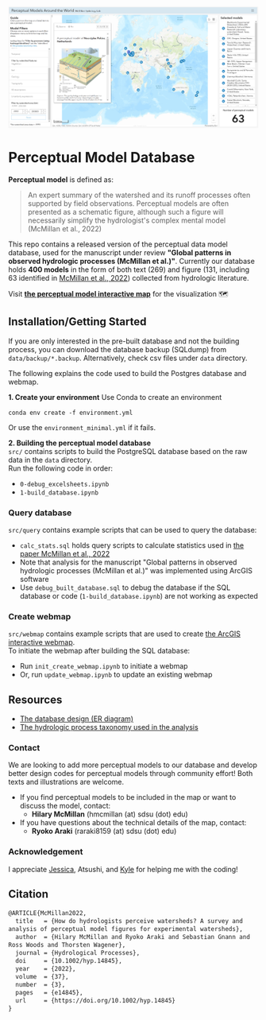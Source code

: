 [![Perceptual Model](https://github.com/RY4GIT/perceptual-model-arcgis-public/blob/main/readme/perceptual_model.PNG)](http://www.mcmillanhydrology.org/PerceptualModelDashboard.html)
# Perceptual Model Database
**Perceptual model** is defined as:
> An expert summary of the watershed and its runoff processes often supported by field observations. Perceptual models are often presented as a schematic figure, although such a figure will necessarily simplify the hydrologist's complex mental model (McMillan et al., 2022)

This repo contains a released version of the perceptual data model database, used for the manuscript under review **"Global patterns in observed hydrologic processes (McMillan et al.)"**. Currently our database holds **400 models** in the form of both text (269) and figure (131, including 63 identified in [McMillan et al., 2022](https://doi.org/10.1002/hyp.14845)) collected from hydrologic literature.

Visit **[the perceptual model interactive map](http://www.mcmillanhydrology.org/PerceptualModelDashboard.html)**  for the visualization :world_map:

## Installation/Getting Started
If you are only interested in the pre-built database and not the building process, you can download the database backup (SQLdump) from ```data/backup/*.backup```. Alternatively, check csv files under ```data``` directory.

The following explains the code used to build the Postgres database and webmap.

**1. Create your environment**
Use Conda to create an environment  
```
conda env create -f environment.yml
```
Or use the `environment_minimal.yml` if it fails.

**2. Building the perceptual model database**  
`src/` contains scripts to build the PostgreSQL database based on the raw data in the `data` directory.  
Run the following code in order:
- `0-debug_excelsheets.ipynb`
- `1-build_database.ipynb`

### Query database
`src/query` contains example scripts that can be used to query the database:
- `calc_stats.sql` holds query scripts to calculate statistics used in [the paper McMillan et al., 2022](https://doi.org/10.1002/hyp.14845)
 - Note that analysis for the manuscript "Global patterns in observed hydrologic processes (McMillan et al.)" was implemented using ArcGIS software
- Use `debug_built_database.sql` to debug the database if the SQL database or code (`1-build_database.ipynb`) are not working as expected

### Create webmap
`src/webmap` contains example scripts that are used to create [the ArcGIS interactive webmap](http://www.mcmillanhydrology.org/PerceptualModelDashboard.html).  
To initiate the webmap after building the SQL database:
- Run `init_create_webmap.ipynb` to initiate a webmap
- Or, run `update_webmap.ipynb` to update an existing webmap

## Resources
- [The database design (ER diagram)](https://dbdiagram.io/d/63f6895b296d97641d830705)
- [The hydrologic process taxonomy used in the analysis](http://mcmillanhydrology.org/ProcessTaxonomy/ProcessTaxonomyDiagram.html)

### Contact
We are looking to add more perceptual models to our database and develop better design codes for perceptual models through community effort! Both texts and illustrations are welcome.
- If you find perceptual models to be included in the map or want to discuss the model, contact:
    - **Hilary McMillan** (hmcmillan (at) sdsu (dot) edu)
- If you have questions about the technical details of the map, contact:
    - **Ryoko Araki** (raraki8159 (at) sdsu (dot) edu)

### Acknowledgement
I appreciate [Jessica](https://github.com/jlembury), Atsushi, and [Kyle](https://github.com/kylelmh) for helping me with the coding!

## Citation
```
@ARTICLE{McMillan2022,
  title   = {How do hydrologists perceive watersheds? A survey and analysis of perceptual model figures for experimental watersheds},
  author  = {Hilary McMillan and Ryoko Araki and Sebastian Gnann and Ross Woods and Thorsten Wagener},
  journal = {Hydrological Processes},
  doi     = {10.1002/hyp.14845},
  year    = {2022},
  volume  = {37},
  number  = {3},
  pages   = {e14845},
  url     = {https://doi.org/10.1002/hyp.14845}
}
```